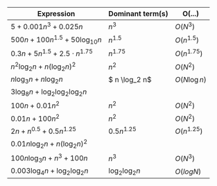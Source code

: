 | **Expression**                         | **Dominant term(s)** | **O(...)** |
|----------------------------------------|-----------------------|------------|
| $5 + 0.001n^3 + 0.025n$              | $n^3$                 |    $O(N^3)$|
| $500n + 100n^{1.5} + 50\log_{10}n$   | $n^{1.5}$             | $O(n^{1.5})$|
| $0.3n + 5n^{1.5} + 2.5 \cdot n^{1.75}$| $n^{1.75}$           |$O(n^{1.75})$ |
| $n^2 \log_2 n + n(\log_2 n)^2$       | $n^2$                 |  $O(N^2)$  |
| $n \log_3 n + n \log_2 n$            | $ n \log_2 n$         | $O(N\log n)$  |
| $3 \log_8 n + \log_2 \log_2 \log_2 n$|                       |            |
| $100n + 0.01n^2$                     |$n^2$                  | $O(N^2)$   |
| $0.01n + 100n^2$                     |$n^2$                  | $O(N^2)$   |
| $2n + n^{0.5} + 0.5n^{1.25}$         | $0.5n^{1.25}$         | $O(n^{1.25})$|
| $0.01n \log_2 n + n(\log_2 n)^2$     |                       |            |
| $100n \log_3 n + n^3 + 100n$         |$n^3$                  | $O(N^3)$   |
| $0.003 \log_4 n + \log_2 \log_2 n$   |$\log_2 \log_2 n$      |$O(log N)$   |